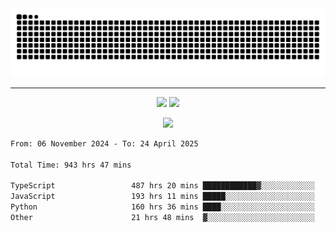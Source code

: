 <div align="center">
  <picture>
      <source
    media="(prefers-color-scheme: dark)"
      srcset="https://raw.githubusercontent.com/platane/snk/output/github-contribution-grid-snake-dark.svg"
      />
    <source
      media="(prefers-color-scheme: light)"
      srcset="https://raw.githubusercontent.com/xct007/xct007/output/github-contribution-grid-snake.svg"
      />
    <img
      alt="Snake"
      src="https://raw.githubusercontent.com/xct007/xct007/output/github-contribution-grid-snake.svg"
      />
  </picture>

</div>

___
<p align="center">
  <img src="https://readme-stats-blush-eta.vercel.app/api/top-langs/?username=xct007&layout=compact" />
  <img src="https://readme-stats-blush-eta.vercel.app/api?username=xct007&show_icons=true&theme=transparent&hide_title=true&include_all_commits=true" />
</p>

<p align="center">
  <img src="https://github-profile-trophy.vercel.app/?username=xct007&no-bg=true&rank=S,SS,SSS,A,AA,AAA,UNKNOWN,SECRET&row=3&title=-Followers,-Stars&margin-w=15&margin-h=15&column=2" />
</p>
<!--START_SECTION:waka-->

```txt
From: 06 November 2024 - To: 24 April 2025

Total Time: 943 hrs 47 mins

TypeScript                 487 hrs 20 mins ████████████▓░░░░░░░░░░░░   50.47 %
JavaScript                 193 hrs 11 mins █████░░░░░░░░░░░░░░░░░░░░   20.01 %
Python                     160 hrs 36 mins ████░░░░░░░░░░░░░░░░░░░░░   16.63 %
Other                      21 hrs 48 mins  ▓░░░░░░░░░░░░░░░░░░░░░░░░   02.26 %
```

<!--END_SECTION:waka-->
